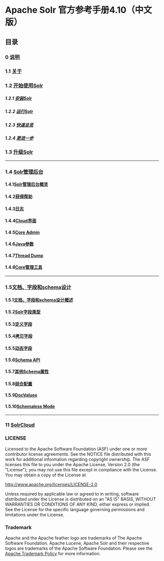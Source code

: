 # Apache Solr 官方参考手册4.10（中文版） #

## 目录 ##

### 0 [说明](solr-ref-guide-zh/0-apache-solr-reference-guide.md) ###
### 1.1 [关于](solr-ref-guide-zh/1.1-about-this-guide.md) ###
### 1.2 [开始使用Solr](solr-ref-guide-zh/1.2.0-getting-started.md) ###
##### 1.2.1 [安装Solr](solr-ref-guide-zh/1.2.1-installing-solr.md) #####
##### 1.2.2 [运行Solr](solr-ref-guide-zh/1.2.2-running-solr.md) #####
##### 1.2.3 [快速总览](solr-ref-guide-zh/1.2.3-a-quick-overview.md) #####
##### 1.2.4 [更进一步](solr-ref-guide-zh/1.2.4-a-step-closer.md) #####
### 1.3 [升级Solr](solr-ref-guide-zh/1.3-upgrading-solr.md) ###

----------

### 1.4 [Solr管理后台](solr-ref-guide-zh/1.4.0-using-the-solr-administration-user-interface.md) ####
#### 1.4.1[Solr管理后台概览](solr-ref-guide-zh/1.4.1-overview-of-the-solr-admin-ui.md) ####
#### 1.4.2[获得帮助](solr-ref-guide-zh/1.4.2-getting-assistance.md) ####
#### 1.4.3[日志](solr-ref-guide-zh/1.4.3-logging.md) ####
#### 1.4.4[Cloud界面](solr-ref-guide-zh/1.4.4-cloud-screens.md) ####
#### 1.4.5[Core Admin](solr-ref-guide-zh/1.4.5-core-admin.md) ####
#### 1.4.6[Java参数](solr-ref-guide-zh/1.4.6-java-properties.md) ####
#### 1.4.7[Thread Dump](solr-ref-guide-zh/1.4.7-thread-dump.md) ####
#### 1.4.8[Core管理工具](solr-ref-guide-zh/1.4.8.0-core-specific-tools.md) ####

----------

### 1.5[文档、字段和schema设计](1.5.0-documents-fields-schema-design.md) ###
#### 1.5.1[文档、字段和schema设计概述](1.5.1-overview-of-documents-fields-schema-design.md) ####
#### 1.5.2[Solr字段类型](1.5.2.0-solr-field-types.md) ####
#### 1.5.3[定义字段](1.5.3-defining-fields.md) ####
#### 1.5.4[拷贝字段](1.5.4-copying-fields.md) ####
#### 1.5.5[动态字段](1.5.5-dynamic-fields.md) ####
#### 1.5.6[Schema API](1.5.6-schema-api.md) ####
#### 1.5.7[其他Schema属性](1.5.7-other-schema-elements.md) ####
#### 1.5.8[综合配置](1.5.8-putting-the-pieces-together.md) ####
#### 1.5.9[DocValues](1.5.9-docvalues.md) ####
#### 1.5.10[Schemaless Mode](1.5.10-schemaless-mode.md) ####
----------

### 11 [SolrCloud](solr-ref-guide-zh/11.0-solrcloud.md) ###

### LICENSE
Licensed to the Apache Software Foundation (ASF) under one or more contributor license agreements.  See the NOTICE file distributed with this work for additional information regarding copyright ownership.  The ASF licenses this file to you under the Apache License, Version 2.0 (the "License"); you may not use this file except in compliance with the License.  You may obtain a copy of the License at

http://www.apache.org/licenses/LICENSE-2.0

Unless required by applicable law or agreed to in writing, software distributed under the License is distributed on an "AS IS" BASIS, WITHOUT WARRANTIES OR CONDITIONS OF ANY KIND, either express or implied.  See the License for the specific language governing permissions and limitations under the License.

### Trademark
Apache and the Apache feather logo are trademarks of The Apache Software Foundation. Apache Lucene, Apache Solr and their respective logos are trademarks of the Apache Software Foundation. Please see the [Apache Trademark Policy](http://www.apache.org/foundation/marks/) for more information.
